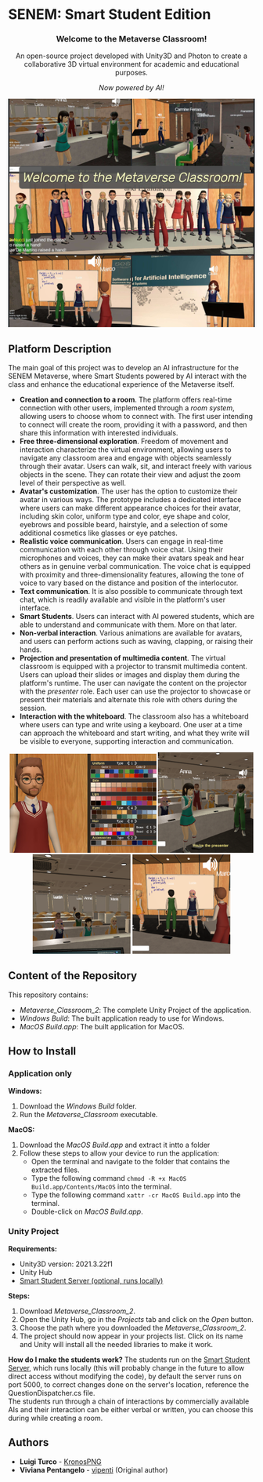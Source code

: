 # SENEM: Smart Student Edition
<h3 align = "center"> Welcome to the Metaverse Classroom! </h3>
<p align = "center"> An open-source project developed with Unity3D and Photon to create a collaborative 3D virtual environment for academic and educational purposes.</p>
<p align="center"><i>Now powered by AI!</i></p>
<p align = "center">
  <img src = "blobs/presentation_pic.jpg?raw=true" width = "800" heigth = "600">
</p>


## Platform Description
The main goal of this project was to develop an AI infrastructure for the SENEM Metaverse, where Smart Students powered by AI interact with the class and enhance the educational experience of the Metaverse itself.
- **Creation and connection to a room**. The platform offers real-time connection with other users, implemented through a _room system_, allowing users to choose whom to connect with. The first user intending to connect will create the room, providing it with a password, and then share this information with interested individuals.
- **Free three-dimensional exploration**. Freedom of movement and interaction characterize the virtual environment, allowing users to navigate any classroom area and engage with objects seamlessly through their avatar. Users can walk, sit, and interact freely with various objects in the scene. They can rotate their view and adjust the zoom level of their perspective as well.
- **Avatar's customization**. The user has the option to customize their avatar in various ways. The prototype includes a dedicated interface where users can make different appearance choices for their avatar, including skin color, uniform type and color, eye shape and color, eyebrows and possible beard, hairstyle, and a selection of some additional cosmetics like glasses or eye patches.
- **Realistic voice communication**. Users can engage in real-time communication with each other through voice chat. Using their microphones and voices, they can make their avatars speak and hear others as in genuine verbal communication. The voice chat is equipped with proximity and three-dimensionality features, allowing the tone of voice to vary based on the distance and position of the interlocutor. 
- **Text communication**. It is also possible to communicate through text chat, which is readily available and visible in the platform's user interface. 
- **Smart Students**. Users can interact with AI powered students, which are able to understand and communicate with them. More on that later.
- **Non-verbal interaction**. Various animations are available for avatars, and users can perform actions such as waving, clapping, or raising their hands.
- **Projection and presentation of multimedia content**. The virtual classroom is equipped with a projector to transmit multimedia content. Users can upload their slides or images and display them during the platform's runtime. The user can navigate the content on the projector with the _presenter_ role. Each user can use the projector to showcase or present their materials and alternate this role with others during the session.
- **Interaction with the whiteboard**. The classroom also has a whiteboard where users can type and write using a keyboard. One user at a time can approach the whiteboard and start writing, and what they write will be visible to everyone, supporting interaction and communication.

<div align="center">
  <img src="blobs/stripe2.JPG?raw=true" width="300" />
  <img src="blobs/stripe3.png?raw=true" width="195" />
  <img src="blobs/stripe4.png?raw=true" width="200" />
  <img src="blobs/stripe5.png?raw=true" width="200" />
</div>


## Content of the Repository
This repository contains:
- _Metaverse_Classroom_2_: The complete Unity Project of the application.
- _Windows Build_: The built application ready to use for Windows.
- _MacOS Build.app_: The built application for MacOS.

## How to Install

### Application only
**Windows:**
1. Download the _Windows Build_ folder.
2. Run the _Metaverse_Classroom_ executable.

**MacOS:**
1. Download the _MacOS Build.app_ and extract it intto a folder
2. Follow these steps to allow your device to run the application:
    - Open the terminal and navigate to the folder that contains the extracted files.
    - Type the following command <code>chmod -R +x MacOS Build.app/Contents/MacOS</code> into the terminal.
    - Type the following command <code>xattr -cr MacOS Build.app</code> into the terminal.
    - Double-click on _MacOS Build.app_.

### Unity Project

**Requirements:**
- Unity3D version: 2021.3.22f1
- Unity Hub
- <a href="https://github.com/KronosPNG/Smart_Student_Server">Smart Student Server (optional, runs locally)</a>

**Steps:**
1. Download _Metaverse_Classroom_2_.
2. Open the Unity Hub, go in the _Projects_ tab and click on the _Open_ button.
3. Choose the path where you downloaded the _Metaverse_Classroom_2_.
4. The project should now appear in your projects list. Click on its name and Unity will install all the needed libraries to make it work.

**How do I make the students work?**
The students run on the <a href="https://github.com/KronosPNG/Smart_Student_Server">Smart Student Server</a>, which runs locally (this will probably change in the future to allow direct access without modifying the code), by default the server runs on port 5000, to correct changes done on the server's location, reference the QuestionDispatcher.cs file.<br>
The students run through a chain of interactions by commercially available AIs and their interaction can be either verbal or written, you can choose this during while creating a room.

## Authors
* **Luigi Turco** - [KronosPNG](https://github.com/KronosPNG)
* **Viviana Pentangelo** - [vipenti](https://github.com/vipenti) (Original author)
